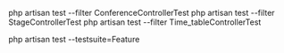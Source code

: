php artisan test --filter ConferenceControllerTest
php artisan test --filter StageControllerTest
php artisan test --filter Time_tableControllerTest


php artisan test --testsuite=Feature